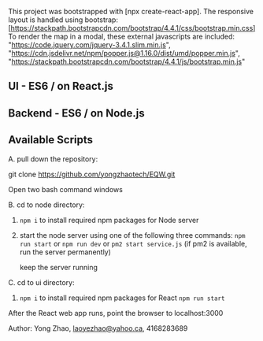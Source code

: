 This project was bootstrapped with [npx create-react-app].
The responsive layout is handled using bootstrap: [https://stackpath.bootstrapcdn.com/bootstrap/4.4.1/css/bootstrap.min.css]
To render the map in a modal, these external javascripts are included:
  "https://code.jquery.com/jquery-3.4.1.slim.min.js",
  "https://cdn.jsdelivr.net/npm/popper.js@1.16.0/dist/umd/popper.min.js",
  "https://stackpath.bootstrapcdn.com/bootstrap/4.4.1/js/bootstrap.min.js"

## UI - ES6 / on React.js
## Backend - ES6 / on Node.js

## Available Scripts

A. pull down the repository:

git clone https://github.com/yongzhaotech/EQW.git

Open two bash command windows 

B. cd to node directory:

1. `npm i` to install required npm packages for Node server

2. start the node server using one of the following three commands:
	`npm run start` or
	`npm run dev` or
	`pm2 start service.js` (if pm2 is available, run the server permanently)
	
	keep the server running
	
	
C. cd to ui directory:

1. `npm i` to install required npm packages for React
	`npm run start`
	
After the React web app runs, point the browser to localhost:3000
	

Author: Yong Zhao, laoyezhao@yahoo.ca, 4168283689